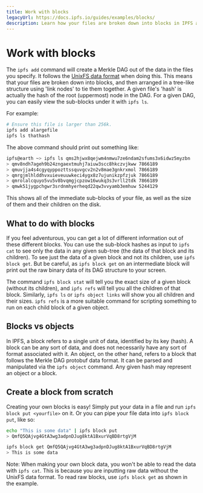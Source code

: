 ```yaml
---
title: Work with blocks
legacyUrl: https://docs.ipfs.io/guides/examples/blocks/
description: Learn how your files are broken down into blocks in IPFS and how to work with them.
---
```


# Work with blocks

The `ipfs add` command will create a Merkle DAG out of the data in the files you specify. It follows the [UnixFS data format](https://github.com/ipfs/go-unixfs/blob/master/pb/unixfs.proto) when doing this. This means that your files are broken down into blocks, and then arranged in a tree-like structure using 'link nodes' to tie them together. A given file's 'hash' is actually the hash of the root (uppermost) node in the DAG. For a given DAG, you can easily view the sub-blocks under it with `ipfs ls`.

For example:

```bash
# Ensure this file is larger than 256k.
ipfs add alargefile
ipfs ls thathash
```

The above command should print out something like:

```bash
ipfs@earth ~> ipfs ls qms2hjwx8qejwm4nmwu7ze6ndam2sfums3x6idwz5myzbn
> qmv8ndh7ageh9b24zngaextmuhj7aiuw3scc8hkczvjkww 7866189
> qmuvjja4s4cgyqyppozttssquvgcv2n2v8mae3gnkrxmol 7866189
> qmrgjmlhlddhvxuieveuuwkeci4ygx8z7ujunikzpfzjuk 7866189
> qmrolalcquyo5vu5v8bvqmgjcpzow16wukq3s3vrll2tdk 7866189
> qmwk51jygpchgwr3srdnmhyerheqd22qw3vvyamb3emhuw 5244129
```

This shows all of the immediate sub-blocks of your file, as well as the size of them and their children on the disk.

## What to do with blocks

If you feel adventurous, you can get a lot of different information out of these different blocks. You can use the sub-block hashes as input to `ipfs cat` to see only the data in any given sub-tree (the data of that block and its children). To see just the data of a given block and not its children, use `ipfs block get`. But be careful, as `ipfs block get` on an intermediate block will print out the raw binary data of its DAG structure to your screen.

The command `ipfs block stat` will tell you the exact size of a given block (without its children), and `ipfs refs` will tell you all the children of that block. Similarly, `ipfs ls` or `ipfs object links` will show you all children and their sizes. `ipfs refs` is a more suitable command for scripting something to run on each child block of a given object.

## Blocks vs objects

In IPFS, a block refers to a single unit of data, identified by its key (hash). A block can be any sort of data, and does not necessarily have any sort of format associated with it. An object, on the other hand, refers to a block that follows the Merkle DAG protobuf data format. It can be parsed and manipulated via the `ipfs object` command. Any given hash may represent an object or a block.

## Create a block from scratch

Creating your own blocks is easy! Simply put your data in a file and run `ipfs block put <yourfile>` on it. Or you can pipe your file data into `ipfs block put`, like so:

```bash
echo "This is some data" | ipfs block put
> QmfQ5QAjvg4GtA3wg3adpnDJug8ktA1BxurVqBD8rtgVjM

ipfs block get QmfQ5QAjvg4GtA3wg3adpnDJug8ktA1BxurVqBD8rtgVjM
> This is some data
```

Note: When making your own block data, you won't be able to read the data with `ipfs cat`. This is because you are inputting raw data without the UnixFS data format. To read raw blocks, use `ipfs block get` as shown in the example.
